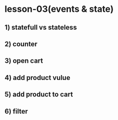 # lesson-03(events & state)


## 1) statefull vs stateless
## 2) counter
## 3) open cart
## 4) add product vulue
## 5) add product to cart

## 6) filter

